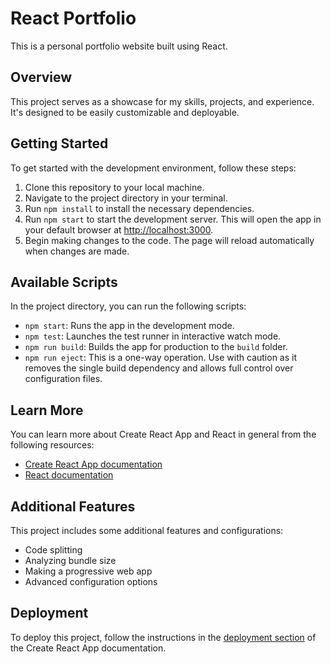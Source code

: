 # React Portfolio

This is a personal portfolio website built using React.

## Overview

This project serves as a showcase for my skills, projects, and experience. It's designed to be easily customizable and deployable.

## Getting Started

To get started with the development environment, follow these steps:

1. Clone this repository to your local machine.
2. Navigate to the project directory in your terminal.
3. Run `npm install` to install the necessary dependencies.
4. Run `npm start` to start the development server. This will open the app in your default browser at [http://localhost:3000](http://localhost:3000).
5. Begin making changes to the code. The page will reload automatically when changes are made.

## Available Scripts

In the project directory, you can run the following scripts:

- `npm start`: Runs the app in the development mode.
- `npm test`: Launches the test runner in interactive watch mode.
- `npm run build`: Builds the app for production to the `build` folder.
- `npm run eject`: This is a one-way operation. Use with caution as it removes the single build dependency and allows full control over configuration files.

## Learn More

You can learn more about Create React App and React in general from the following resources:

- [Create React App documentation](https://facebook.github.io/create-react-app/docs/getting-started)
- [React documentation](https://reactjs.org/)

## Additional Features

This project includes some additional features and configurations:

- Code splitting
- Analyzing bundle size
- Making a progressive web app
- Advanced configuration options

## Deployment

To deploy this project, follow the instructions in the [deployment section](https://facebook.github.io/create-react-app/docs/deployment) of the Create React App documentation.
